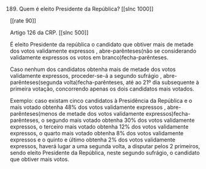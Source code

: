 189. Quem é eleito Presidente da República?
[[slnc 1000]]

[[rate 90]]

Artigo 126 da CRP.
[[slnc 500]]

É eleito Presidente da república o candidato que obtiver mais de metade dos votos validamente expressos , abre-parênteses(não se considerando validamente expressos os votos em branco)fecha-parênteses.

Caso nenhum dos candidatos obtenha mais de metade dos votos validamente expressos, proceder-se-á a segundo sufrágio , abre-parênteses(segunda volta)fecha-parênteses, até ao 21º dia subsequente à primeira votação, concorrendo apenas os dois candidatos mais votados.


Exemplo: caso existam cinco candidatos à Presidência da República e o mais votado obtenha 48% dos votos validamente expressos , abre-parênteses(menos de metade dos votos validamente expressos)fecha-parênteses, o segundo mais votado obtenha 30% dos votos validamente expressos, o terceiro mais votado obtenha 12% dos votos validamente expressos, o quarto mais votado obtenha 8% dos votos validamente expressos e o quinto e último obtenha 2% dos votos validamente expressos, haverá lugar a uma segunda volta, a disputar pelos 2 primeiros, sendo eleito Presidente da República, neste segundo sufrágio, o candidato que obtiver mais votos.

